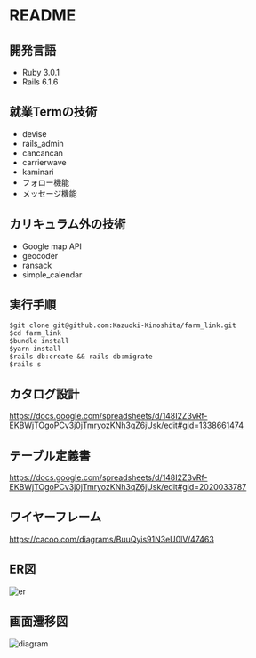 # README

## 開発言語
- Ruby 3.0.1
- Rails 6.1.6

## 就業Termの技術
- devise
- rails_admin
- cancancan
- carrierwave
- kaminari
- フォロー機能
- メッセージ機能

## カリキュラム外の技術
- Google map API
- geocoder
- ransack
- simple_calendar

## 実行手順
```
$git clone git@github.com:Kazuoki-Kinoshita/farm_link.git
$cd farm_link
$bundle install
$yarn install
$rails db:create && rails db:migrate
$rails s
```

## カタログ設計
https://docs.google.com/spreadsheets/d/148I2Z3vRf-EKBWjTOgoPCv3j0jTmryozKNh3qZ6jUsk/edit#gid=1338661474

## テーブル定義書
https://docs.google.com/spreadsheets/d/148I2Z3vRf-EKBWjTOgoPCv3j0jTmryozKNh3qZ6jUsk/edit#gid=2020033787

## ワイヤーフレーム
https://cacoo.com/diagrams/BuuQyis91N3eU0lV/47463

## ER図
![er](https://user-images.githubusercontent.com/122067636/229760187-37e10b1c-4366-4751-b266-c7f49d7146a3.png)
## 画面遷移図
![diagram](https://user-images.githubusercontent.com/122067636/229759840-438b2d34-ea2e-4c7c-9ba1-fe4009188931.png)

